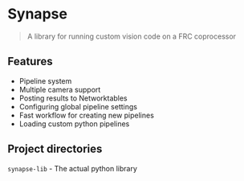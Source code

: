 # Synapse
> A library for running custom vision code on a FRC coprocessor

## Features
- Pipeline system
- Multiple camera support
- Posting results to Networktables
- Configuring global pipeline settings
- Fast workflow for creating new pipelines
- Loading custom python pipelines


## Project directories 
`synapse-lib` - The actual python library
